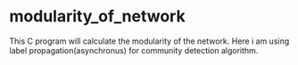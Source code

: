 # modularity_of_network
This C program will calculate the modularity of the network.
Here i am using label propagation(asynchronus) for community detection algorithm.
